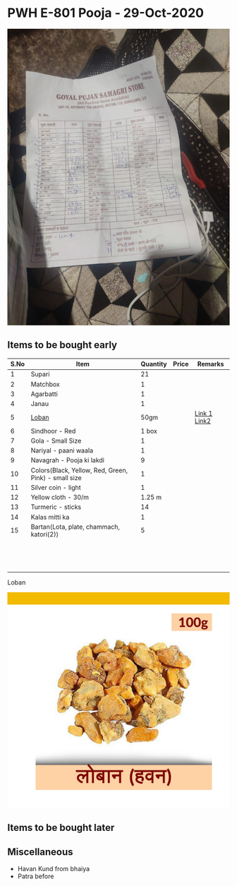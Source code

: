 # PWH E-801 Pooja - 29-Oct-2020

<img src="assets\pooja-1.png" style="zoom:80%;" />

## Items to be bought early 



| S.No | Item                                                         | Quantity | Price | Remarks                                                      |
| ---- | ------------------------------------------------------------ | -------- | ----- | ------------------------------------------------------------ |
| 1    | Supari                                                       | 21       |       |                                                              |
| 2    | Matchbox                                                     | 1        |       |                                                              |
| 3    | Agarbatti                                                    | 1        |       |                                                              |
| 4    | Janau                                                        | 1        |       |                                                              |
| 5    | [Loban](https://www.amazon.in/Aapkidukan-Pure-Original-Loban-Sambrani/dp/B07YMZHDB8/ref=asc_df_B07YMZHDB8/?tag=googleshopdes-21&linkCode=df0&hvadid=396987018165&hvpos=&hvnetw=g&hvrand=12326564550528328439&hvpone=&hvptwo=&hvqmt=&hvdev=c&hvdvcmdl=&hvlocint=&hvlocphy=9061994&hvtargid=pla-938023167574&psc=1&ext_vrnc=hi) | 50gm     |       | [Link 1](https://www.vridhistores.com/product/loban-lohban-havan-25g50g100g/3961) [Link2](https://www.amazon.in/Aapkidukan-Pure-Original-Loban-Sambrani/dp/B07YMZHDB8/ref=asc_df_B07YMZHDB8/?tag=googleshopdes-21&linkCode=df0&hvadid=396987018165&hvpos=&hvnetw=g&hvrand=12326564550528328439&hvpone=&hvptwo=&hvqmt=&hvdev=c&hvdvcmdl=&hvlocint=&hvlocphy=9061994&hvtargid=pla-938023167574&psc=1&ext_vrnc=hi) |
| 6    | Sindhoor - Red                                               | 1 box    |       |                                                              |
| 7    | Gola - Small Size                                            | 1        |       |                                                              |
| 8    | Nariyal - paani waala                                        | 1        |       |                                                              |
| 9    | Navagrah - Pooja ki lakdi                                    | 9        |       |                                                              |
| 10   | Colors(Black, Yellow, Red, Green, Pink) - small size         | 1        |       |                                                              |
| 11   | Silver coin - light                                          | 1        |       |                                                              |
| 12   | Yellow cloth - 30/m                                          | 1.25 m   |       |                                                              |
| 13   | Turmeric - sticks                                            | 14       |       |                                                              |
| 14   | Kalas mitti ka                                               | 1        |       |                                                              |
| 15   | Bartan(Lota, plate, chammach, katori(2))                     | 5        |       |                                                              |
|      |                                                              |          |       |                                                              |
|      |                                                              |          |       |                                                              |
|      |                                                              |          |       |                                                              |
|      |                                                              |          |       |                                                              |
|      |                                                              |          |       |                                                              |
|      |                                                              |          |       |                                                              |
|      |                                                              |          |       |                                                              |
|      |                                                              |          |       |                                                              |
|      |                                                              |          |       |                                                              |
|      |                                                              |          |       |                                                              |
|      |                                                              |          |       |                                                              |
|      |                                                              |          |       |                                                              |
|      |                                                              |          |       |                                                              |
|      |                                                              |          |       |                                                              |

Loban

<img src="assets\loban.png" alt="Loban" style="zoom:80%;" />

## Items to be bought later



## Miscellaneous

- Havan Kund from bhaiya
- Patra before 